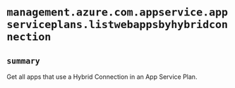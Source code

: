 # `management.azure.com.appservice.appserviceplans.listwebappsbyhybridconnection`

## `summary`
Get all apps that use a Hybrid Connection in an App Service Plan.


